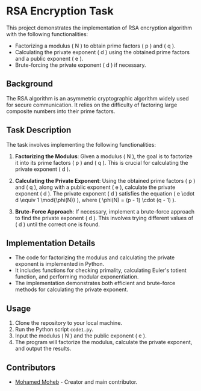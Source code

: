 # RSA Encryption Task

This project demonstrates the implementation of RSA encryption algorithm with the following functionalities:

- Factorizing a modulus \( N \) to obtain prime factors \( p \) and \( q \).
- Calculating the private exponent \( d \) using the obtained prime factors and a public exponent \( e \).
- Brute-forcing the private exponent \( d \) if necessary.

## Background

The RSA algorithm is an asymmetric cryptographic algorithm widely used for secure communication. It relies on the difficulty of factoring large composite numbers into their prime factors.

## Task Description

The task involves implementing the following functionalities:

1. **Factorizing the Modulus**: Given a modulus \( N \), the goal is to factorize it into its prime factors \( p \) and \( q \). This is crucial for calculating the private exponent \( d \).

2. **Calculating the Private Exponent**: Using the obtained prime factors \( p \) and \( q \), along with a public exponent \( e \), calculate the private exponent \( d \). The private exponent \( d \) satisfies the equation \( e \cdot d \equiv 1 \mod{\phi(N)} \), where \( \phi(N) = (p - 1) \cdot (q - 1) \).

3. **Brute-Force Approach**: If necessary, implement a brute-force approach to find the private exponent \( d \). This involves trying different values of \( d \) until the correct one is found.

## Implementation Details

- The code for factorizing the modulus and calculating the private exponent is implemented in Python.
- It includes functions for checking primality, calculating Euler's totient function, and performing modular exponentiation.
- The implementation demonstrates both efficient and brute-force methods for calculating the private exponent.

## Usage

1. Clone the repository to your local machine.
2. Run the Python script `code1.py`.
3. Input the modulus \( N \) and the public exponent \( e \).
4. The program will factorize the modulus, calculate the private exponent, and output the results.

## Contributors

- [Mohamed Moheb](link-to-your-github-profile) - Creator and main contributor.
